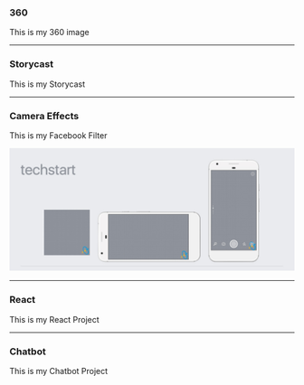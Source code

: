 ### 360

This is my 360 image

<script src="//vizor.io/scripts/embed.js" data-vizorurl="//vizor.io/embed/gitbritt/360-world-copy" ></script>

***

### Storycast

This is my Storycast

<script src="//vizor.io/scripts/embed.js" data-vizorurl="//vizor.io/embed/techstart/vizor_lesson_scale_escape" ></script>

***

### Camera Effects

This is my Facebook Filter

![filter](techstartFilter.jpg?raw=true "Optional Title")


***

### React

This is my React Project

***

### Chatbot

This is my Chatbot Project
